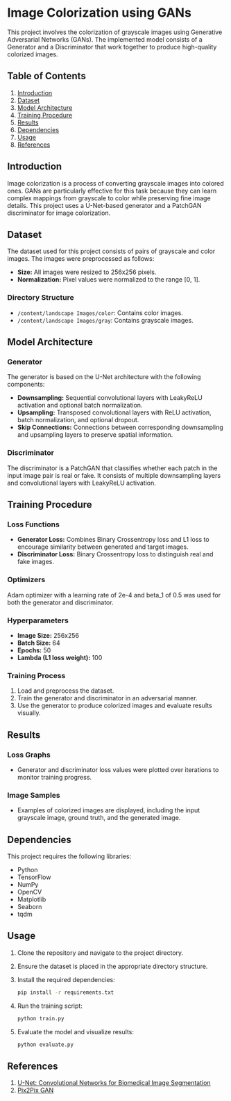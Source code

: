 # Image Colorization using GANs

This project involves the colorization of grayscale images using Generative Adversarial Networks (GANs). The implemented model consists of a Generator and a Discriminator that work together to produce high-quality colorized images.

## Table of Contents

1. [Introduction](#introduction)
2. [Dataset](#dataset)
3. [Model Architecture](#model-architecture)
4. [Training Procedure](#training-procedure)
5. [Results](#results)
6. [Dependencies](#dependencies)
7. [Usage](#usage)
8. [References](#references)

## Introduction

Image colorization is a process of converting grayscale images into colored ones. GANs are particularly effective for this task because they can learn complex mappings from grayscale to color while preserving fine image details. This project uses a U-Net-based generator and a PatchGAN discriminator for image colorization.

## Dataset

The dataset used for this project consists of pairs of grayscale and color images. The images were preprocessed as follows:

- **Size:** All images were resized to 256x256 pixels.
- **Normalization:** Pixel values were normalized to the range [0, 1].

### Directory Structure

- `/content/landscape Images/color`: Contains color images.
- `/content/landscape Images/gray`: Contains grayscale images.

## Model Architecture

### Generator

The generator is based on the U-Net architecture with the following components:

- **Downsampling:** Sequential convolutional layers with LeakyReLU activation and optional batch normalization.
- **Upsampling:** Transposed convolutional layers with ReLU activation, batch normalization, and optional dropout.
- **Skip Connections:** Connections between corresponding downsampling and upsampling layers to preserve spatial information.

### Discriminator

The discriminator is a PatchGAN that classifies whether each patch in the input image pair is real or fake. It consists of multiple downsampling layers and convolutional layers with LeakyReLU activation.

## Training Procedure

### Loss Functions

- **Generator Loss:** Combines Binary Crossentropy loss and L1 loss to encourage similarity between generated and target images.
- **Discriminator Loss:** Binary Crossentropy loss to distinguish real and fake images.

### Optimizers

Adam optimizer with a learning rate of 2e-4 and beta_1 of 0.5 was used for both the generator and discriminator.

### Hyperparameters

- **Image Size:** 256x256
- **Batch Size:** 64
- **Epochs:** 50
- **Lambda (L1 loss weight):** 100

### Training Process

1. Load and preprocess the dataset.
2. Train the generator and discriminator in an adversarial manner.
3. Use the generator to produce colorized images and evaluate results visually.

## Results

### Loss Graphs

- Generator and discriminator loss values were plotted over iterations to monitor training progress.

### Image Samples

- Examples of colorized images are displayed, including the input grayscale image, ground truth, and the generated image.

## Dependencies

This project requires the following libraries:

- Python
- TensorFlow
- NumPy
- OpenCV
- Matplotlib
- Seaborn
- tqdm

## Usage

1. Clone the repository and navigate to the project directory.
2. Ensure the dataset is placed in the appropriate directory structure.
3. Install the required dependencies:

   ```bash
   pip install -r requirements.txt
   ```

4. Run the training script:

   ```bash
   python train.py
   ```

5. Evaluate the model and visualize results:

   ```bash
   python evaluate.py
   ```

## References

1. [U-Net: Convolutional Networks for Biomedical Image Segmentation](https://arxiv.org/abs/1505.04597)
2. [Pix2Pix GAN](https://arxiv.org/abs/1611.07004)
